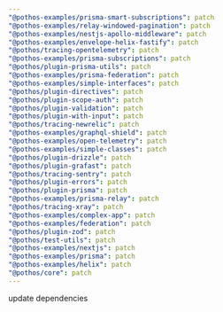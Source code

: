 ```yaml
---
"@pothos-examples/prisma-smart-subscriptions": patch
"@pothos-examples/relay-windowed-pagination": patch
"@pothos-examples/nestjs-apollo-middleware": patch
"@pothos-examples/envelope-helix-fastify": patch
"@pothos/tracing-opentelemetry": patch
"@pothos-examples/prisma-subscriptions": patch
"@pothos/plugin-prisma-utils": patch
"@pothos-examples/prisma-federation": patch
"@pothos-examples/simple-interfaces": patch
"@pothos/plugin-directives": patch
"@pothos/plugin-scope-auth": patch
"@pothos/plugin-validation": patch
"@pothos/plugin-with-input": patch
"@pothos/tracing-newrelic": patch
"@pothos-examples/graphql-shield": patch
"@pothos-examples/open-telemetry": patch
"@pothos-examples/simple-classes": patch
"@pothos/plugin-drizzle": patch
"@pothos/plugin-grafast": patch
"@pothos/tracing-sentry": patch
"@pothos/plugin-errors": patch
"@pothos/plugin-prisma": patch
"@pothos-examples/prisma-relay": patch
"@pothos/tracing-xray": patch
"@pothos-examples/complex-app": patch
"@pothos-examples/federation": patch
"@pothos/plugin-zod": patch
"@pothos/test-utils": patch
"@pothos-examples/nextjs": patch
"@pothos-examples/prisma": patch
"@pothos-examples/helix": patch
"@pothos/core": patch
---
```


update dependencies

